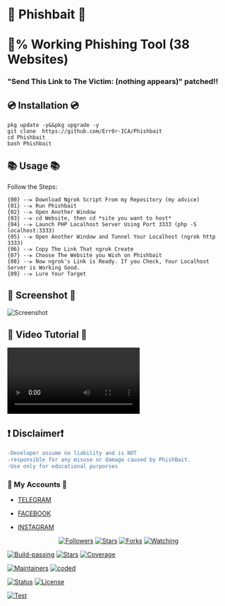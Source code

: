 # 🎣 Phishbait 🎣<br><br>💯% Working Phishing Tool (38 Websites)
### "Send This Link to The Victim: (nothing appears)" patched!!

## 💿 Installation 💿
```
pkg update -y&&pkg upgrade -y
git clone  https://github.com/Err0r-ICA/Phishbait
cd Phishbait
bash Phishbait
```

## 📚 Usage 📚
Follow the Steps:
```
{00} --⫸ Download Ngrok Script From my Repository (my advice) 
{01} --⫸ Run Phishbait
{02} --⫸ Open Another Window
{03} --⫸ cd Website, then cd *site you want to host*
{04} --⫸ Launch PHP Localhost Server Using Port 3333 (php -S localhost:3333)
{05} --⫸ Open Another Window and Tunnel Your Localhost (ngrok http 3333)
{06} --⫸ Copy The Link That ngrok Create
{07} --⫸ Choose The Website you Wish on Phishbait
{08} --⫸ Now ngrok's Link is Ready. If you Check, Your Localhost Server is Working Good.
{09} --⫸ Lure Your Target
```

## 📸 Screenshot 📸
![Screenshot](https://i.postimg.cc/8c2ZZLk9/IMG-20220105-215938.jpg)

## 🎥 Video Tutorial 🎥
![Video](https://user-images.githubusercontent.com/59941931/148306276-3ef67eff-f36b-4adf-8fbe-a4331270a38e.mp4)

## ❗ Disclaimer❗
```diff
-Developer assume no liability and is NOT
-responsible for any misuse or damage caused by PhishBait.
-Use only for educational purporses
```

### 👤 My Accounts 👤

* [TELEGRAM](https://t.me/termuxxhacking)

* [FACEBOOK](https://www.facebook.com/termuxxhacking)

* [INSTAGRAM](https://instagram.com/termux_hacking)

<p align="center">
<a href="https://github.com/Err0r-ICA/followers"><img title="Followers" src="https://img.shields.io/github/followers/lovehacker404?color=blue&style=flat-square"></a>
<a href="https://github.com/Err0r-ICA/World/stargazers/"><img title="Stars" src="https://img.shields.io/github/stars/lovehacker404/World?color=red&style=flat-square"></a>
<a href="https://github.com/Err0r-ICA/World/network/members"><img title="Forks" src="https://img.shields.io/github/forks/lovehacker404/World?color=red&style=flat-square"></a>
<a href="https://github.com/Err0r-ICA/World/watchers"><img title="Watching" src="https://img.shields.io/github/watchers/lovehacker404/World?label=Watchers&color=blue&style=flat-square"></a>
</p>

[![Build-passing](https://img.shields.io/badge/build-passing-red.svg?style=plastic)](https://github.com/Err0r-ICA/SpeedTest/issues) [![Stars](https://img.shields.io/open-vsx/stars/Redhat/Java.svg?style=plastic&color=orange)](https://github.com/Err0r-ICA/SpeedTest/issues) [![Coverage](https://img.shields.io/azure-devops/coverage/Swellaby/Opensource/25?color=yellow&style=plastic)](https://github.com/Err0r-ICA/SpeedTest/issues)

[![Maintainers](https://img.shields.io/badge/mainteiners-HackBoyz-green.svg?style=plastic)](https://github.com/Err0r-ICA/SpeedTest/issues) [![coded](https://img.shields.io/badge/coded%20in-bash-mintgreen.svg?style=plastic)](https://github.com/Err0r-ICA/SpeedTest/issues)

[![Status](https://img.shields.io/badge/code%20status-encrypted-cyan.svg?style=plastic)](https://github.com/Err0r-ICA/SpeedTest/issues) [![License](https://img.shields.io/badge/license-MIT-blueviolet.svg?style=plastic)](https://github.com/Err0r-ICA/SpeedTest/issues)

[![Test](https://img.shields.io/badge/tested%20on-Termux,%20Kali%20Linux,%20Ubuntu,%20Parrot%20OS,%20Debian,%20ANDRAX%20Mobile-%23ff69b4.svg?style=plastic)](https://github.com/Err0r-ICA/SpeedTest/issues)
 
